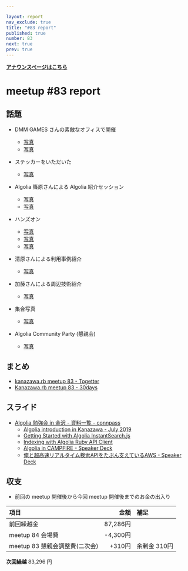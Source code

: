 ```yaml
---

layout: report
nav_exclude: true
title: "#83 report"
published: true
number: 83
next: true
prev: true
---
```


<div style="text-align: left;"><a href="/83/"><strong>アナウンスページはこちら</strong></a></div>

# meetup #83 report

## 話題

* DMM GAMES さんの素敵なオフィスで開催
  + [写真](https://twitter.com/shinodogg/status/1152426980962213888)
  + [写真](https://twitter.com/PharaohKJ/status/1152434974672375810)

* ステッカーをいただいた
  + [写真](https://twitter.com/shinodogg/status/1152425193241022466)

* Algolia 篠原さんによる Algolia 紹介セッション
  + [写真](https://twitter.com/TAKAyuki_atkwsk/status/1152431114524360704)
  + [写真](https://twitter.com/kiyohara/status/1152432461642686464)

* ハンズオン
  + [写真](https://twitter.com/Yukimitsu_Izawa/status/1152443264793841664)
  + [写真](https://twitter.com/kiyohara/status/1152455493866029056)
  + [写真](https://twitter.com/kiyohara/status/1152473114585919488)

* 清原さんによる利用事例紹介
  + [写真](https://twitter.com/shinodogg/status/1152484358579576832)

* 加藤さんによる周辺技術紹介
  + [写真](https://twitter.com/Yukimitsu_Izawa/status/1152485206537846784)

* 集合写真
  + [写真](https://twitter.com/kiyohara/status/1152515075309105152)

* Algolia Community Party (懇親会)
  + [写真](https://twitter.com/shinodogg/status/1152508979693539328)

## まとめ

* [kanazawa.rb meetup 83 - Togetter](https://togetter.com/li/1378740)
* [Kanazawa.rb meetup 83 - 30days](http://30d.jp/kzrb/73)

## スライド

* [Algolia 勉強会 in 金沢 \- 資料一覧 \- connpass](https://connpass.com/event/135409/presentation/)
  + [Algolia introduction in Kanazawa \- July 2019](https://www.slideshare.net/shinodogg/algolia-introduction-in-kanazawa-july-2019)
  + [Getting Started with Algolia InstantSearch\.js](https://www.slideshare.net/shinodogg/getting-started-with-algolia-instantsearchjs)
  + [Indexing with Algolia Ruby API Client](https://www.slideshare.net/shinodogg/indexing-with-algolia-ruby-api-client)
  + [Algolia in CAMPFIRE \- Speaker Deck](https://speakerdeck.com/kiyohara/algolia-in-campfire)
  + [俺と超高速リアルタイム検索APIをたぶん支えているAWS \- Speaker Deck](https://speakerdeck.com/pharaohkj/an-tochao-gao-su-riarutaimujian-suo-apiwotabunzhi-eteiruaws)

<!-- 分かっている範囲でリンクがあれば列挙する
## 参加者のブログ

* XXX

-->

## 収支

* 前回の meetup 開催後から今回 meetup 開催後までのお金の出入り

|項目                           |金額         |補足                                               |
|:------------------------------|------------:|:--------------------------------------------------|
| 前回繰越金                    |    87,286円 |                                                   |
| meetup 84 会場費              |    -4,300円 |                                                   |
| meetup 83 懇親会調整費(二次会)|      +310円 | 余剰金 310円                                      |

**次回繰越**  83,296 円
